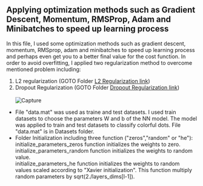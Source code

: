 ## Applying optimization methods such as Gradient Descent, Momentum, RMSProp, Adam and Minibatches to speed up learning process<br />

In this file, I used some optimization methods such as gradient descent, momentum, RMSprop, adam and minibatches to speed up learning process and perhaps even get you to a better final value for the cost function. In order to avoid overfitting, I applied two regularization method to overcome mentioned problem including:
 1. L2 regularization (GOTO Folder [L2 Regularization link](https://github.com/Afsaneh-Karami/Neural-Networks-and-Deep-Learning/tree/main/Regularization/L2%20Regularization))<br />
2. Dropout Regularization (GOTO Folder [Dropout Regularization link](https://github.com/Afsaneh-Karami/Neural-Networks-and-Deep-Learning/tree/main/Regularization/Dropout%20Regularization))<br /><br />
![Capture](https://user-images.githubusercontent.com/78735911/137906920-87d2585c-ca4a-47bf-91e4-2f8c7832d352.JPG) <br />

  *  File "data.mat" was used as traine and test datasets. I used train datasets to choose the parameters W and b of the NN model. The model was applied to train and test datasets to classify colorful dots. File "data.mat" is in Datasets folder.  <br />
   * Folder Initialization including three function ("zeros","random" or "he"):<br />
   initialize_parameters_zeros function  initializes the weights to zero.<br />
   initialize_parameters_random function  initializes the weights to random value.<br />
   initialize_parameters_he function initializes the weights to random values scaled according to "Xavier initialization". This function multiply random parameters by sqrt(2./layers_dims[l-1]). <br />
   

